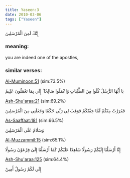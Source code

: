 ```yaml
---
title: Yaseen:3
date: 2010-03-06
tags: ["Yaseen"]
---
```

إِنَّكَ لَمِنَ الْمُرْسَلِينَ
### meaning: 
you are indeed one of the apostles,
### similar verses: 

[Al-Muminoon:51](/23/51) (sim:73.5%)

يَا أَيُّهَا الرُّسُلُ كُلُوا مِنَ الطَّيِّبَاتِ وَاعْمَلُوا صَالِحًا ۖ إِنِّي بِمَا تَعْمَلُونَ عَلِيمٌ

[Ash-Shu'araa:21](/26/21) (sim:69.2%)

فَفَرَرْتُ مِنْكُمْ لَمَّا خِفْتُكُمْ فَوَهَبَ لِي رَبِّي حُكْمًا وَجَعَلَنِي مِنَ الْمُرْسَلِينَ

[As-Saaffaat:181](/37/181) (sim:66.5%)

وَسَلَامٌ عَلَى الْمُرْسَلِينَ

[Al-Muzzammil:15](/73/15) (sim:65.1%)

إِنَّا أَرْسَلْنَا إِلَيْكُمْ رَسُولًا شَاهِدًا عَلَيْكُمْ كَمَا أَرْسَلْنَا إِلَىٰ فِرْعَوْنَ رَسُولًا

[Ash-Shu'araa:125](/26/125) (sim:64.4%)

إِنِّي لَكُمْ رَسُولٌ أَمِينٌ
